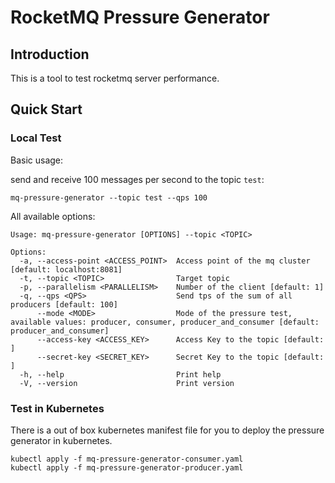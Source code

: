 # RocketMQ Pressure Generator

## Introduction

This is a tool to test rocketmq server performance.

## Quick Start

### Local Test

Basic usage:

send and receive 100 messages per second to the topic `test`:

```shell
mq-pressure-generator --topic test --qps 100
```

All available options:

```shell
Usage: mq-pressure-generator [OPTIONS] --topic <TOPIC>

Options:
  -a, --access-point <ACCESS_POINT>  Access point of the mq cluster [default: localhost:8081]
  -t, --topic <TOPIC>                Target topic
  -p, --parallelism <PARALLELISM>    Number of the client [default: 1]
  -q, --qps <QPS>                    Send tps of the sum of all producers [default: 100]
      --mode <MODE>                  Mode of the pressure test, available values: producer, consumer, producer_and_consumer [default: producer_and_consumer]
      --access-key <ACCESS_KEY>      Access Key to the topic [default: ]
      --secret-key <SECRET_KEY>      Secret Key to the topic [default: ]
  -h, --help                         Print help
  -V, --version                      Print version
```

### Test in Kubernetes

There is a out of box kubernetes manifest file for you to deploy the pressure generator in kubernetes.

```shell
kubectl apply -f mq-pressure-generator-consumer.yaml
kubectl apply -f mq-pressure-generator-producer.yaml
```